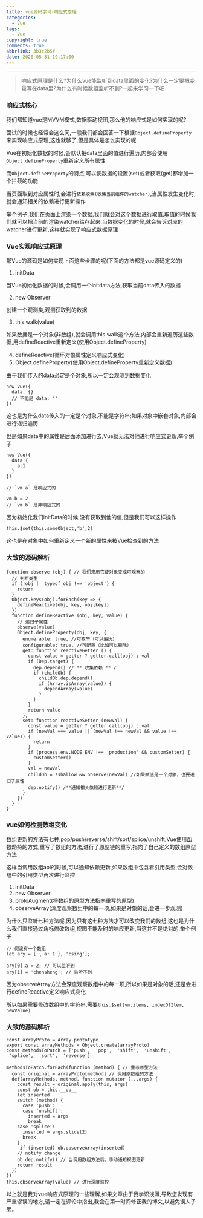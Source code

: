 ```yaml
---
title: vue源码学习-响应式原理
categories:
  - Vue
tags:
  - Vue
copyright: true
comments: true
abbrlink: 3b3c2b5f
date: 2020-05-31 19:17:00
---
```


<hr style='filter:progid:DXImageTransform.Microsoft.Glow(color=#FF0000,strength=10)' color='#FF0000' size='1' />

> 响应式原理是什么?为什么vue能监听到data里面的变化?为什么一定要把变量写在data里?为什么有时候数组监听不到?一起来学习一下吧

<!--more-->

### 响应式核心

我们都知道vue是MVVM模式,数据驱动视图,那么他的响应式是如何实现的呢?

面试的时候也经常会这么问,一般我们都会回答一下根据`Object.defineProperty`来实现响应式原理,这也就够了,但是具体是怎么实现的呢

Vue在初始化数据的时候,会默认把data里面的值进行遍历,内部会使用`Object.defineProperty`重新定义所有属性

而`Object.defineProperty`的特点,可以使数据的设置(set)或者获取(get)都增加一个拦截的功能

当页面取到对应属性时,会进行`依赖收集(收集当前组件的watcher)`,当属性发生变化时,就会通知相关的依赖进行更新操作

举个例子,我们在页面上渲染一个数据,我们就会对这个数据进行取值,取值的时候我们就可以把当前的渲染watcher给存起来,当数据变化的时候,就会告诉对应的watcher进行更新,这样就实现了响应式数据原理

### Vue实现响应式原理

那Vue的源码是如何实现上面这些步骤的呢(下面的方法都是vue源码定义的)

1. initData

当Vue初始化数据的时候,会调用一个initdata方法,获取当前data传入的数据

2. new Observer

创建一个观测类,观测获取到的数据

3. this.walk(value)

如果数据是一个对象(非数组),就会调用this.walk这个方法,内部会重新遍历这些数据,用defineReactive重新定义(使用Object.defineProperty)

4. defineReactive(循环对象属性定义响应式变化)
5. Object.defineProperty(使用Object.defineProperty重新定义数据)

由于我们传入的data必定是个对象,所以一定会观测到数据变化

```
new Vue({
  data: {}
  // 不能是 data: ''
})
```

这也是为什么data传入的一定是个对象,不能是字符串;如果对象中嵌套对象,内部会进行递归遍历

但是如果data中的属性是后面添加进行去,Vue就无法对他进行响应式更新,举个例子

```
new Vue({
  data:{
    a:1
  }
})

// `vm.a` 是响应式的

vm.b = 2
// `vm.b` 是非响应式的
```

因为初始化我们initData的时候,没有获取到他的值,但是我们可以这样操作

```
this.$set(this.someObject,'b',2)
```

这也是在对象中如何重新定义一个新的属性来被Vue检查到的方法

### 大致的源码解析

```
function observe (obj) { // 我们来用它使对象变成可观察的
  // 判断类型
  if (!obj || typeof obj !== 'object') {
    return
  }
  Object.keys(obj).forEach(key => {
    defineReactive(obj, key, obj[key])
  })
  function defineReactive (obj, key, value) {
    // 递归子属性
    observe(value)
    Object.defineProperty(obj, key, {
      enumerable: true, //可枚举（可以遍历）
      configurable: true, //可配置（比如可以删除）
      get: function reactiveGetter () {
        const value = getter ? getter.call(obj) : val
        if (Dep.target) {
          dep.depend() // ** 收集依赖 ** /        
          if (childOb) {
            childOb.dep.depend()
            if (Array.isArray(value)) {
              dependArray(value)
            }
          }
        }
        return value
      },
      set: function reactiveSetter (newVal) {
        const value = getter ? getter.call(obj) : val
        if (newVal === value || (newVal !== newVal && value !== value)) {
          return
        } 
        if (process.env.NODE_ENV !== 'production' && customSetter) {
          customSetter()
        }
        val = newVal
        childOb = !shallow && observe(newVal) //如果赋值是一个对象，也要递归子属性
        dep.notify() /**通知相关依赖进行更新**/
      }
    })
  }
}
```


### vue如何检测数组变化

数组更新的方法有七种,pop/push/reverse/shift/sort/splice/unshift,Vue使用函数劫持的方式,重写了数组的方法,进行了原型链的重写,指向了自己定义的数组原型方法

这样当调用数组api的时候,可以通知依赖更新,如果数组中包含着引用类型,会对数组中的引用类型再次进行监控

1. initData
2. new Observer
3. protoAugment(将数组的原型方法指向重写的原型)
4. observeArray(深度观察数组中的每一项,如果是对象的话,会进一步观测)

为什么只监听七种方法呢,因为只有这七种方法才可以改变我们的数组,这也是为什么我们直接通过角标修改数组,视图不能及时的响应更新,当这并不是绝对的,举个例子

```
// 假设有一个数组
let ary = [ { a: 1 }, 'csing'];

ary[0].a = 2; // 可以监听到
ary[1] = 'chensheng'; // 监听不到
```

因为observeArray方法会深度观察数组中的每一项,所以如果是对象的话,还是会进行defineReactive定义响应式变化

所以如果需要修改数组中的字符串,需要`this.$set(vm.items, indexOfItem, newValue)`

### 大致的源码解析

```
const arrayProto = Array.prototype 
export const arrayMethods = Object.create(arrayProto) 
const methodsToPatch = ['push',  'pop',  'shift',  'unshift',  'splice',  'sort',  'reverse'] 

methodsToPatch.forEach(function (method) { // 重写原型方法
  const original = arrayProto[method] // 调用原数组的方法
  def(arrayMethods, method, function mutator (...args) {
    const result = original.apply(this, args)
    const ob = this.__ob__
    let inserted
    switch (method) {
      case 'push':
      case 'unshift':
        inserted = args
        break
    case 'splice':
      inserted = args.slice(2)
      break
    } 
     if (inserted) ob.observeArray(inserted)
    // notify change
    ob.dep.notify() // 当调用数组方法后，手动通知视图更新
    return result
  }) 
})
this.observeArray(value) // 进行深度监控
```

以上就是我对vue响应式原理的一些理解,如果文章由于我学识浅薄,导致您发现有严重谬误的地方,请一定在评论中指出,我会在第一时间修正我的博文,以避免误人子弟。
